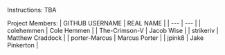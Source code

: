 Instructions: TBA

Project Members:
| GITHUB USERNAME | REAL NAME |
| --- | --- |
| colehemmen | Cole Hemmen |
| The-Crimson-V | Jacob Wise |
| strikeriv | Matthew Craddock |
| porter-Marcus | Marcus Porter |
| jpink8 | Jake Pinkerton |
